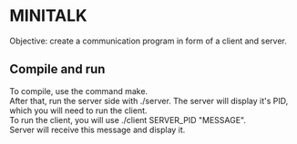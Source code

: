 # MINITALK

Objective: create a communication program in form of a client and server.

## **Compile and run**

To compile, use the command make.  
After that, run the server side with ./server. The server will display it's PID, which you will need to run the client.  
To run the client, you will use ./client SERVER_PID "MESSAGE".  
Server will receive this message and display it.  